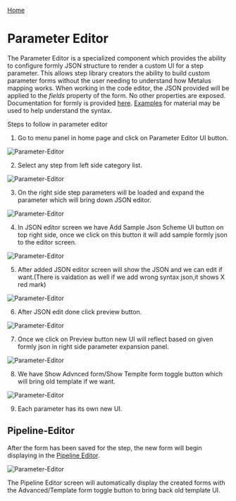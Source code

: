 [Home](readme.md)
# Parameter Editor 
The Parameter Editor is a specialized component which provides the ability to configure formly JSON structure to 
render a custom UI for a step parameter. This allows step library creators the ability to build custom parameter forms 
without the user needing to understand how Metalus mapping works. When working in the code editor, the JSON provided will
be applied to the _fields_ property of the form. No other properties are exposed. Documentation for formly is provided 
[here](https://formly.dev/guide/expression-properties). [Examples](https://formly.dev/ui/material) for material may be used 
to help understand the syntax.


Steps to follow in parameter editor

1) Go to menu panel in home page and click on Parameter Editor UI button. 

![Parameter-Editor](images/home_menu_parameterscreen_button.png)

2) Select any step from left side category list. 

![Parameter-Editor](images/select_parameterstep.png)

3) On the right side step parameters will be loaded and expand the parameter which will bring down JSON editor.

![Parameter-Editor](images/afterClick_parameter_expansion_panel.png)


4) In JSON editor screen we have Add Sample Json Scheme UI button on top right side, once we click on this button it will add sample formly json to the editor screen. 

![Parameter-Editor](images/add_sample_json_schema_button.png)

5) After added JSON editor screen will show the JSON and we can edit if want.(There is vaidation as well if we add wrong syntax json,it shows X red mark)

![Parameter-Editor](images/Json_validation.png)

6) After JSON edit done click preview button.

![Parameter-Editor](images/pipeline_ui_with_parameter_json_added.png) 

7) Once we click on Preview button new UI will reflect based on given formly json in right side parameter expansion panel.

![Parameter-Editor](images/parameter_ui_render.png) 

8) We have Show Advnced form/Show Templte form toggle button which will bring old template if we want.
  
  ![Parameter-Editor](images/show_adanvced_show_template.png) 

9) Each parameter has its own new UI.

## Pipeline-Editor

After the form has been saved for the step, the new form will begin displaying in the [Pipeline Editor](pipeline-editor.md).

![Parameter-Editor](images/pipeline_ui_with_parameter_json_added.png)

The Pipeline Editor screen will automatically display the created forms with the Advanced/Template form toggle button to bring back old template UI.

